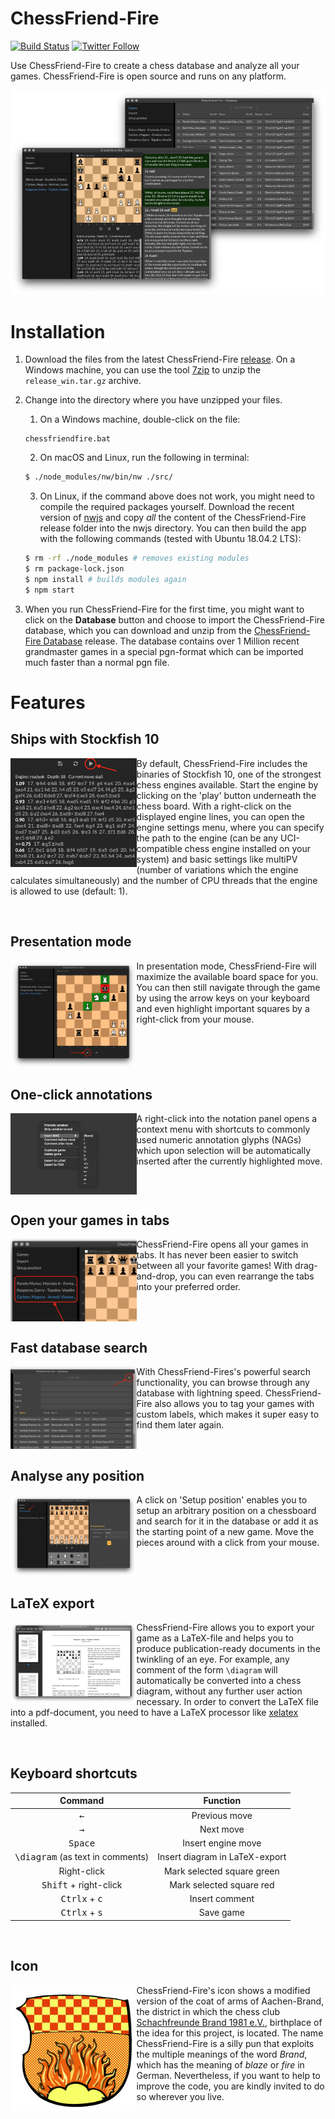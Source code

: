 # ChessFriend-Fire
[![Build Status](https://travis-ci.org/SFBrand1981/ChessFriend-Fire.svg?branch=master)](https://travis-ci.org/SFBrand1981/ChessFriend-Fire)
[![Twitter Follow](https://img.shields.io/twitter/follow/SFBrand81.svg?style=social)](https://twitter.com/SFBrand81)


Use ChessFriend-Fire to create a chess database and analyze all your games.
ChessFriend-Fire is open source and runs on any platform.



<div style="text-align: center;">
     <img src="https://github.com/SFBrand1981/ChessFriend-Fire/blob/master/docs/ChessFriend-Fire_collage.png?v=20190621"/>
</div>


# Installation

   1. Download the files from the latest ChessFriend-Fire [release][release].
   On a Windows machine, you can use the tool [7zip][7zip] to unzip the `release_win.tar.gz` archive.
      
   2. Change into the directory where you have unzipped your files.
   
      1. On a Windows machine, double-click on the file:

      ```
      chessfriendfire.bat
      ```


      2. On macOS and Linux, run the following in terminal:

      ```bash
      $ ./node_modules/nw/bin/nw ./src/
      ```

      3. On Linux, if the command above does not work, you might need to compile the required packages yourself.
      Download the recent version of [nwjs][nwjs] and copy *all* the content of the ChessFriend-Fire release folder
      into the nwjs directory. You can then build the app with the following commands (tested with Ubuntu 18.04.2 LTS):

      ```bash
      $ rm -rf ./node_modules # removes existing modules
      $ rm package-lock.json
      $ npm install # builds modules again
      $ npm start
      ```



   3. When you run ChessFriend-Fire for the first time, you might want to click on the **Database** button and choose to import the ChessFriend-Fire database, which you can download and unzip from the [ChessFriend-Fire Database][DB] release. The database contains over 1 Million recent grandmaster games in a special pgn-format which can be imported much faster than a normal pgn file.




# Features


## Ships with Stockfish 10


<img align="left" src="https://github.com/SFBrand1981/ChessFriend-Fire/blob/master/docs/ChessFriend-Fire_engine.png?v=20190621" width="40%"/>

By default, ChessFriend-Fire includes the binaries of Stockfish 10, one of the strongest chess engines available. Start the engine by clicking
on the 'play' button underneath the chess board. With a right-click on the displayed engine lines, you can open the engine settings menu,
where you can specify the path to the engine (can be any UCI-compatible chess engine installed on your system) and basic settings
like multiPV (number of variations which the engine calculates simultaneously) and the number of CPU threads that the engine
is allowed to use (default: 1).



<br clear="both"/>


## Presentation mode


<img align="left" src="https://github.com/SFBrand1981/ChessFriend-Fire/blob/master/docs/ChessFriend-Fire_kiosk.png?v=20190724" width="40%"/>


In presentation mode, ChessFriend-Fire will maximize the available board space for you. You can then still navigate through
the game by using the arrow keys on your keyboard and even highlight important squares by a right-click from your mouse.



<br clear="both"/>


## One-click annotations

<img align="left" src="https://github.com/SFBrand1981/ChessFriend-Fire/blob/master/docs/ChessFriend-Fire_menu.png?v=20190725" width="40%"/>

A right-click into the notation panel opens a context menu with shortcuts to commonly used numeric annotation glyphs (NAGs) which upon
selection will be automatically inserted after the currently highlighted move.


<br clear="both"/>



## Open your games in tabs


<img align="left" src="https://github.com/SFBrand1981/ChessFriend-Fire/blob/master/docs/ChessFriend-Fire_tabs.png?v=20190621" width="40%"/>


ChessFriend-Fire opens all your games in tabs. It has never been easier to switch between all your favorite games! With drag-and-drop, you can even rearrange the tabs into your preferred order.


<br clear="both"/>


## Fast database search


<img align="left" src="https://github.com/SFBrand1981/ChessFriend-Fire/blob/master/docs/ChessFriend-Fire_search.png?v=20190621" width="40%"/>


With ChessFriend-Fires's powerful search functionality, you can browse through any database with lightning speed.
ChessFriend-Fire also allows you to tag your games with custom labels, which makes it super easy to find them later again.


<br clear="both"/>


## Analyse any position


<img align="left" src="https://github.com/SFBrand1981/ChessFriend-Fire/blob/master/docs/ChessFriend-Fire_setup.png?v=20190621" width="40%"/>


A click on 'Setup position' enables you to setup an arbitrary position on a chessboard and search for it in the database
or add it as the starting point of a new game. Move the pieces around with a click from your mouse.


<br clear="both"/>



## LaTeX export


<img align="left" src="https://github.com/SFBrand1981/ChessFriend-Fire/blob/master/docs/ChessFriend-Fire_latex.png?v=20190621" width="40%"/>


ChessFriend-Fire allows you to export your game as a LaTeX-file and helps you to produce publication-ready documents
in the twinkling of an eye. For example, any comment of the form `\diagram` will automatically be converted into
a chess diagram, without any further user action necessary. In order to convert the LaTeX file into a pdf-document,
you need to have a LaTeX processor like [xelatex][xelatex] installed.

<br clear="both"/>


## Keyboard shortcuts


<div style="text-align: center;">


| Command                                              | Function                       |
|------------------------------------------------------|--------------------------------|
| <kbd>&leftarrow;</kbd>                               | Previous move                  |
| <kbd>&rightarrow;</kbd>                              | Next move                      |
| <kbd>Space</kbd>	                               | Insert engine move             |
| <kbd>\diagram</kbd> (as text in comments)            | Insert diagram in LaTeX-export |
| Right-click                                          | Mark selected square green     |
| <kbd>Shift</kbd> + right-click                       | Mark selected square red       |
| <kbd>Ctrl</kbd><kbd>x</kbd> + <kbd>c</kbd>           | Insert comment                 |
| <kbd>Ctrl</kbd><kbd>x</kbd> + <kbd>s</kbd>           | Save game                      |


</div>

<br clear="both"/>



## Icon

<img align="left" src="https://github.com/SFBrand1981/ChessFriend-Fire/blob/master/src/icon/icon.png?v=20190621" width="40%"/>


ChessFriend-Fire's icon shows a modified version of the coat of arms of Aachen-Brand, the district in which the chess club 
[Schachfreunde Brand 1981 e.V.][SFBrand], birthplace of the idea for this project, is located. The name ChessFriend-Fire
is a silly pun that exploits the multiple meanings of the word *Brand*, which has the meaning of *blaze* or *fire* in German.
Nevertheless, if you want to help to improve the code, you are kindly invited to do so wherever you live.


[7zip]: https://www.7-zip.org/download.html
[kingbase]: http://www.kingbase-chess.net/
[nvm]: https://github.com/nvm-sh/nvm
[nwjs]: https://nwjs.io/downloads/
[nodejs]: https://nodejs.org/en/
[release]: https://github.com/SFBrand1981/ChessFriend-Fire/releases
[stockfish]: https://github.com/SFBrand1981/ChessFriend-Fire/tree/master/src/bin
[xelatex]: https://en.wikipedia.org/wiki/XeTeX
[SFBrand]: https://www.schachfreunde-brand.de
[DB]: https://github.com/SFBrand1981/ChessFriend-Fire/releases/tag/2019.07.23-DB
